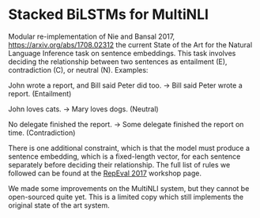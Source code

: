 # Stacked BiLSTMs for MultiNLI
Modular re-implementation of Nie and Bansal 2017, https://arxiv.org/abs/1708.02312 the current State of the Art for the Natural Language Inference task on sentence embeddings. This task involves deciding the relationship between two sentences as entailment (E), contradiction (C), or neutral (N). Examples:

John wrote a report, and Bill said Peter did too. -> Bill said Peter wrote a report. (Entailment)

John loves cats. -> Mary loves dogs. (Neutral)

No delegate finished the report. -> Some delegate finished the report on time. (Contradiction)

There is one additional constraint, which is that the model must produce a sentence embedding, which is a fixed-length vector, for each sentence separately before deciding their relationship. The full list of rules we followed can be found at the [RepEval 2017](https://repeval2017.github.io/) workshop page.

We made some improvements on the MultiNLI system, but they cannot be open-sourced quite yet. This is a limited copy which still implements the original state of the art system.
